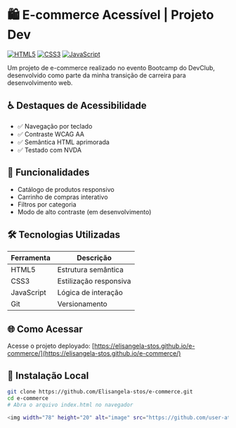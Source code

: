 # 🛍️ E-commerce Acessível | Projeto Dev

[![HTML5](https://img.shields.io/badge/HTML5-E34F26?style=flat&logo=html5&logoColor=white)](https://developer.mozilla.org/en-US/docs/Web/HTML)
[![CSS3](https://img.shields.io/badge/CSS3-1572B6?style=flat&logo=css3&logoColor=white)](https://developer.mozilla.org/en-US/docs/Web/CSS)
[![JavaScript](https://img.shields.io/badge/JavaScript-F7DF1E?style=flat&logo=javascript&logoColor=black)](https://developer.mozilla.org/en-US/docs/Web/JavaScript)

Um projeto de e-commerce realizado no evento Bootcamp do DevClub, desenvolvido como parte da minha transição de carreira para desenvolvimento web.

## ♿ Destaques de Acessibilidade
- ✅ Navegação por teclado
- ✅ Contraste WCAG AA
- ✅ Semântica HTML aprimorada
- ✅ Testado com NVDA

## 🚀 Funcionalidades
- Catálogo de produtos responsivo
- Carrinho de compras interativo
- Filtros por categoria
- Modo de alto contraste (em desenvolvimento)

## 🛠 Tecnologias Utilizadas
| Ferramenta | Descrição |
|------------|-----------|
| HTML5 | Estrutura semântica |
| CSS3 | Estilização responsiva |
| JavaScript | Lógica de interação |
| Git | Versionamento |

## 🌐 Como Acessar
Acesse o projeto deployado: [https://elisangela-stos.github.io/e-commerce/](https://elisangela-stos.github.io/e-commerce/)

## 🔧 Instalação Local
```bash
git clone https://github.com/Elisangela-stos/e-commerce.git
cd e-commerce
# Abra o arquivo index.html no navegador

<img width="78" height="20" alt="image" src="https://github.com/user-attachments/assets/5b973068-9e12-4be0-a0b5-2181cfd8a486" />

